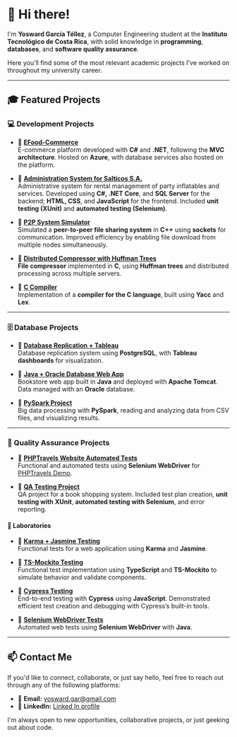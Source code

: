 # 👋 Hi there!

I'm **Yosward García Téllez**, a Computer Engineering student at the **Instituto Tecnológico de Costa Rica**, with solid knowledge in **programming**, **databases**, and **software quality assurance**.

Here you'll find some of the most relevant academic projects I've worked on throughout my university career.

---

## 🎓 Featured Projects

### 💻 Development Projects

- 🔗 [**EFood-Commerce**](https://github.com/YarBeen/Sistema-Administracion-EFOOD)  
  E-commerce platform developed with **C#** and **.NET**, following the **MVC architecture**. Hosted on **Azure**, with database services also hosted on the platform.

- 🔗 [**Administration System for Salticos S.A.**](https://github.com/leo117-droid/AdminSalticos)  
  Administrative system for rental management of party inflatables and services. Developed using **C#, .NET Core**, and **SQL Server** for the backend; **HTML, CSS**, and **JavaScript** for the frontend. Included **unit testing (XUnit)** and **automated testing (Selenium)**.

- 🔗 [**P2P System Simulator**](https://github.com/yosgarcia/Simulador-P2P)  
  Simulated a **peer-to-peer file sharing system** in **C++** using **sockets** for communication. Improved efficiency by enabling file download from multiple nodes simultaneously.

- 🔗 [**Distributed Compressor with Huffman Trees**](https://github.com/yosgarcia/Proyecto-2-SO)  
  **File compressor** implemented in **C**, using **Huffman trees** and distributed processing across multiple servers.

- 🔗 [**C Compiler**](https://github.com/yosgarcia/CompiladorC)  
  Implementation of a **compiler for the C language**, built using **Yacc** and **Lex**.

---

### 🗄️ Database Projects

- 🔗 [**Database Replication + Tableau**](https://github.com/ycambro/Proyecto2BD/tree/main)  
  Database replication system using **PostgreSQL**, with **Tableau dashboards** for visualization.

- 🔗 [**Java + Oracle Database Web App**](https://github.com/yosgarcia/Proyecto1-BDII)  
  Bookstore web app built in **Java** and deployed with **Apache Tomcat**. Data managed with an **Oracle** database.

- 🔗 [**PySpark Project**](https://github.com/yosgarcia/Proyecto3BD2)  
  Big data processing with **PySpark**, reading and analyzing data from CSV files, and visualizing results.

---

### 🧪 Quality Assurance Projects

- 🔗 [**PHPTravels Website Automated Tests**](https://github.com/yosgarcia/PHPTravels-AutomatedTests)  
  Functional and automated tests using **Selenium WebDriver** for [PHPTravels Demo](https://phptravels.com/demo/).

- 🔗 [**QA Testing Project**](https://github.com/ycambro/BookShoppingCart-Mvc)  
  QA project for a book shopping system. Included test plan creation, **unit testing with XUnit**, **automated testing with Selenium**, and error reporting.



#### 🔬 Laboratories

- 🔗 [**Karma + Jasmine Testing**](https://github.com/yosgarcia/Laboratorio-1-QA)  
  Functional tests for a web application using **Karma** and **Jasmine**.

- 🔗 [**TS-Mockito Testing**](https://github.com/yosgarcia/Laboratorio2QA)  
  Functional test implementation using **TypeScript** and **TS-Mockito** to simulate behavior and validate components.

- 🔗 [**Cypress Testing**](https://github.com/yosgarcia/Laboratorio-3-QA)  
  End-to-end testing with **Cypress** using **JavaScript**. Demonstrated efficient test creation and debugging with Cypress’s built-in tools.

- 🔗 [**Selenium WebDriver Tests**](https://github.com/yosgarcia/Lab-Selenium-WebDriver)  
  Automated web tests using **Selenium WebDriver** with **Java**.

---

## 📫 Contact Me

If you'd like to connect, collaborate, or just say hello, feel free to reach out through any of the following platforms:

- 📧 **Email:** yosward.gar@gmail.com  
- 💼 **LinkedIn:** [Linked In profile](www.linkedin.com/in/yoswardgarcíatellez)  

I'm always open to new opportunities, collaborative projects, or just geeking out about code.
